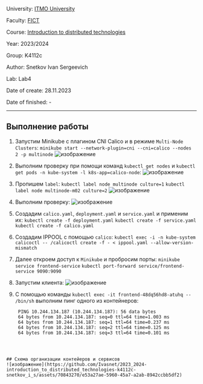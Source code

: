 University: [ITMO University](https://itmo.ru/ru/)

Faculty: [FICT](https://fict.itmo.ru)

Course: [Introduction to distributed technologies](https://github.com/itmo-ict-faculty/introduction-to-distributed-technologies)

Year: 2023/2024

Group: K4112c

Author: Snetkov Ivan Sergeevich

Lab: Lab4

Date of create: 28.11.2023

Date of finished: -

_________________________________________________________________________________________________________________________________________________________


## Выполнение работы
1. Запустим Minikube с плагином CNI Calico и в режиме `Multi-Node Clusters`:
  `minikube start --network-plugin=cni --cni=calico --nodes 2 -p multinode`
  ![изображение](https://github.com/Ivasnet/2023_2024-introduction_to_distributed_technologies-k4112c-snetkov_i_s/assets/70843270/4d5edb7c-db7c-4209-8185-04ad5280a26f)


2. Выполним проверку при помощи команд `kubectl get nodes` и `kubectl get pods -n kube-system -l k8s-app=calico-node`:
  ![изображение](https://github.com/Ivasnet/2023_2024-introduction_to_distributed_technologies-k4112c-snetkov_i_s/assets/70843270/af182b40-e70d-4ed5-8bc2-c5fd7c31ba30)


3. Пропишем `label`:
  `kubectl label node multinode culture=1`
  `kubectl label node multinode-m02 culture=2`
  ![изображение](https://github.com/Ivasnet/2023_2024-introduction_to_distributed_technologies-k4112c-snetkov_i_s/assets/70843270/4d3a3ae6-0a92-4eac-be43-c8c16a54604d)


4. Выполним проверку:
  ![изображение](https://github.com/Ivasnet/2023_2024-introduction_to_distributed_technologies-k4112c-snetkov_i_s/assets/70843270/ae4b765b-13db-4c23-a866-e999ff599418)


5. Создадим `calico.yaml`, `deployment.yaml` и `service.yaml` и применим их:
  `kubectl create -f deployment.yaml`
  `kubectl create -f service.yaml`
  `kubectl create -f calico.yaml`

6. Создадим IPPOOL с помощью `calico`: 
  `kubectl exec -i -n kube-system calicoctl -- /calicoctl create -f - < ippool.yaml --allow-version-mismatch`

7. Далее откроем доступ к `Minikube` и пробросим порты:
   `minikube service frontend-service`
   `kubectl port-forward service/frontend-service 9090:9090` 
8. Запустим клиента:
  ![изображение](https://github.com/Ivasnet/2023_2024-introduction_to_distributed_technologies-k4112c-snetkov_i_s/assets/70843270/07a6aeb0-59cc-4c8a-916b-882fda72d0e9)
9. С помощью команды `kubectl exec -it frontend-48dq56hd8-atuhq -- /bin/sh` выполним пинг одного из контейнеров:
   ```
    PING 10.244.134.187 (10.244.134.187): 56 data bytes
    64 bytes from 10.244.134.187: seq=0 ttl=64 time=1.003 ms
    64 bytes from 10.244.134.187: seq=1 ttl=64 time=0.237 ms
    64 bytes from 10.244.134.187: seq=2 ttl=64 time=0.125 ms
    64 bytes from 10.244.134.187: seq=3 ttl=64 time=0.101 ms
  ```



## Схема организации контейеров и сервисов
![изображение](https://github.com/Ivasnet/2023_2024-introduction_to_distributed_technologies-k4112c-snetkov_i_s/assets/70843270/e53a27ae-5960-45a7-a2ab-8942ccbb5df2)




